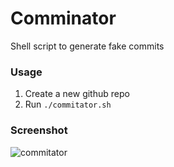 # Comminator
Shell script to generate fake commits

### Usage
1. Create a new github repo
2. Run ```./commitator.sh```

### Screenshot
![commitator](https://user-images.githubusercontent.com/18473198/36257380-b4d3729c-1267-11e8-9649-eeba9cc69c77.png)
